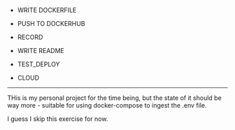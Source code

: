 - WRITE DOCKERFILE

- PUSH TO DOCKERHUB

- RECORD

- WRITE README

- TEST_DEPLOY

- CLOUD

---

THis is my personal project for the time being, but the state of it should be way more - suitable for using docker-compose to ingest the .env file.

I guess I skip this exercise for now.

